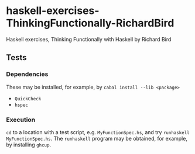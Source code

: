 # haskell-exercises-ThinkingFunctionally-RichardBird
Haskell exercises, Thinking Functionally with Haskell by Richard Bird

## Tests
### Dependencies
These may be installed, for example, by `cabal install --lib <package>`

* `QuickCheck`
* `hspec`

### Execution
`cd` to a location with a test script, e.g. `MyFunctionSpec.hs`, and try `runhaskell MyFunctionSpec.hs`. The `runhaskell` program may be obtained, for example, by installing `ghcup`.

